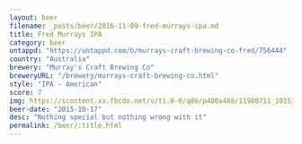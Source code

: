 ```yaml
---
layout: beer
filename: _posts/beer/2016-11-09-fred-murrays-ipa.md
title: Fred Murrays IPA
category: beer
untappd: "https://untappd.com/b/murrays-craft-brewing-co-fred/756444"
country: "Australia"
brewery: "Murray's Craft Brewing Co"
breweryURL: "/brewery/murrays-craft-brewing-co.html"
style: "IPA - American"
score: 7
img: https://scontent.xx.fbcdn.net/v/t1.0-0/q86/p480x480/11988711_10153656863543745_374129198357931998_n.jpg?_nc_cat=109&_nc_ht=scontent.xx&oh=7e005419f9c9255120c7649154dbc3af&oe=5CA8F3BF
beer-date: "2015-10-17"
desc: "Nothing special but nothing wrong with it"
permalink: /beer/:title.html
---
```

